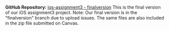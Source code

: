 **GitHub Repository:** [ios-assignment3 - finalversion](https://github.com/Yuxuan42/ios-assignment3/tree/finalversion)
This is the final version of our iOS assignment3 project.
Note: Our final version is in the "finalversion" branch due to upload issues.
The same files are also included in the zip file submitted on Canvas.
